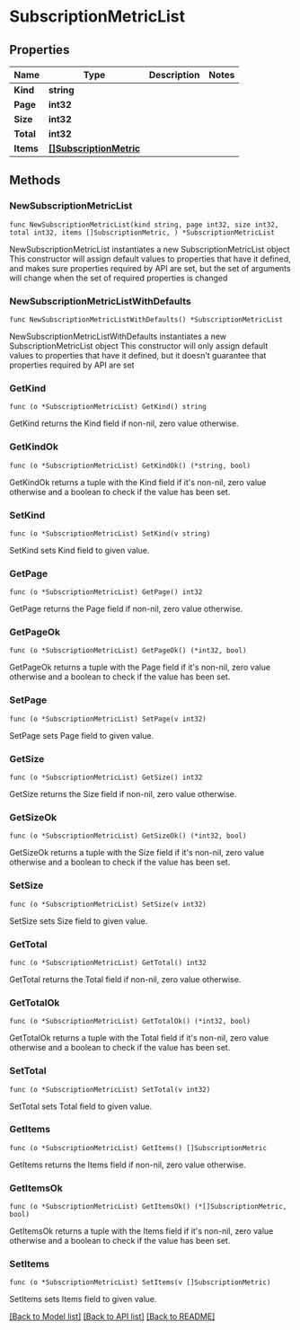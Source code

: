 # SubscriptionMetricList

## Properties

Name | Type | Description | Notes
------------ | ------------- | ------------- | -------------
**Kind** | **string** |  | 
**Page** | **int32** |  | 
**Size** | **int32** |  | 
**Total** | **int32** |  | 
**Items** | [**[]SubscriptionMetric**](SubscriptionMetric.md) |  | 

## Methods

### NewSubscriptionMetricList

`func NewSubscriptionMetricList(kind string, page int32, size int32, total int32, items []SubscriptionMetric, ) *SubscriptionMetricList`

NewSubscriptionMetricList instantiates a new SubscriptionMetricList object
This constructor will assign default values to properties that have it defined,
and makes sure properties required by API are set, but the set of arguments
will change when the set of required properties is changed

### NewSubscriptionMetricListWithDefaults

`func NewSubscriptionMetricListWithDefaults() *SubscriptionMetricList`

NewSubscriptionMetricListWithDefaults instantiates a new SubscriptionMetricList object
This constructor will only assign default values to properties that have it defined,
but it doesn't guarantee that properties required by API are set

### GetKind

`func (o *SubscriptionMetricList) GetKind() string`

GetKind returns the Kind field if non-nil, zero value otherwise.

### GetKindOk

`func (o *SubscriptionMetricList) GetKindOk() (*string, bool)`

GetKindOk returns a tuple with the Kind field if it's non-nil, zero value otherwise
and a boolean to check if the value has been set.

### SetKind

`func (o *SubscriptionMetricList) SetKind(v string)`

SetKind sets Kind field to given value.


### GetPage

`func (o *SubscriptionMetricList) GetPage() int32`

GetPage returns the Page field if non-nil, zero value otherwise.

### GetPageOk

`func (o *SubscriptionMetricList) GetPageOk() (*int32, bool)`

GetPageOk returns a tuple with the Page field if it's non-nil, zero value otherwise
and a boolean to check if the value has been set.

### SetPage

`func (o *SubscriptionMetricList) SetPage(v int32)`

SetPage sets Page field to given value.


### GetSize

`func (o *SubscriptionMetricList) GetSize() int32`

GetSize returns the Size field if non-nil, zero value otherwise.

### GetSizeOk

`func (o *SubscriptionMetricList) GetSizeOk() (*int32, bool)`

GetSizeOk returns a tuple with the Size field if it's non-nil, zero value otherwise
and a boolean to check if the value has been set.

### SetSize

`func (o *SubscriptionMetricList) SetSize(v int32)`

SetSize sets Size field to given value.


### GetTotal

`func (o *SubscriptionMetricList) GetTotal() int32`

GetTotal returns the Total field if non-nil, zero value otherwise.

### GetTotalOk

`func (o *SubscriptionMetricList) GetTotalOk() (*int32, bool)`

GetTotalOk returns a tuple with the Total field if it's non-nil, zero value otherwise
and a boolean to check if the value has been set.

### SetTotal

`func (o *SubscriptionMetricList) SetTotal(v int32)`

SetTotal sets Total field to given value.


### GetItems

`func (o *SubscriptionMetricList) GetItems() []SubscriptionMetric`

GetItems returns the Items field if non-nil, zero value otherwise.

### GetItemsOk

`func (o *SubscriptionMetricList) GetItemsOk() (*[]SubscriptionMetric, bool)`

GetItemsOk returns a tuple with the Items field if it's non-nil, zero value otherwise
and a boolean to check if the value has been set.

### SetItems

`func (o *SubscriptionMetricList) SetItems(v []SubscriptionMetric)`

SetItems sets Items field to given value.



[[Back to Model list]](../README.md#documentation-for-models) [[Back to API list]](../README.md#documentation-for-api-endpoints) [[Back to README]](../README.md)


